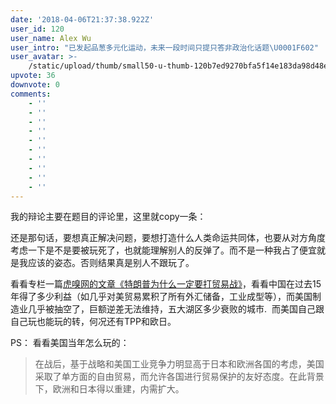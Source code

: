 ```yaml
---
date: '2018-04-06T21:37:38.922Z'
user_id: 120
user_name: Alex Wu
user_intro: "已发起品葱多元化运动，未来一段时间只提只答非政治化话题\U0001F602"
user_avatar: >-
    /static/upload/thumb/small50-u-thumb-120b7ed9270bfa5f14e183da98d48ee79ddc81ab986.png
upvote: 36
downvote: 0
comments:
    - ''
    - ''
    - ''
    - ''
    - ''
    - ''
    - ''
    - ''
    - ''
    - ''
---
```


我的辩论主要在题目的评论里，这里就copy一条：

还是那句话，要想真正解决问题，要想打造什么人类命运共同体，也要从对方角度考虑一下是不是要被玩死了，也就能理解别人的反弹了。而不是一种我占了便宜就是我应该的姿态。否则结果真是别人不跟玩了。

看看专栏一篇[虎嗅网的文章《特朗普为什么一定要打贸易战》](https://web.archive.org:443/web/20180529145355/https://www.pin-cong.com/p/62733/)，看看中国在过去15年得了多少利益（如几乎对美贸易累积了所有外汇储备，工业成型等），而美国制造业几乎被抽空了，巨额逆差无法维持，五大湖区多少衰败的城市.  而美国自己跟自己玩也能玩的转，何况还有TPP和欧日。

  

PS： 看看美国当年怎么玩的：

> 在战后，基于战略和美国工业竞争力明显高于日本和欧洲各国的考虑，美国采取了单方面的自由贸易，而允许各国进行贸易保护的友好态度。在此背景下，欧洲和日本得以重建，内需扩大。
